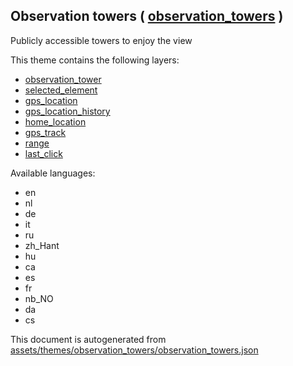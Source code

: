 [//]: # (WARNING: this file is automatically generated. Please find the sources at the bottom and edit those sources)

 Observation towers ( [observation_towers](https://mapcomplete.osm.be/observation_towers) ) 
--------------------------------------------------------------------------------------------



Publicly accessible towers to enjoy the view

This theme contains the following layers:



  - [observation_tower](../Layers/observation_tower.md)
  - [selected_element](../Layers/selected_element.md)
  - [gps_location](../Layers/gps_location.md)
  - [gps_location_history](../Layers/gps_location_history.md)
  - [home_location](../Layers/home_location.md)
  - [gps_track](../Layers/gps_track.md)
  - [range](../Layers/range.md)
  - [last_click](../Layers/last_click.md)


Available languages:



  - en
  - nl
  - de
  - it
  - ru
  - zh_Hant
  - hu
  - ca
  - es
  - fr
  - nb_NO
  - da
  - cs
 

This document is autogenerated from [assets/themes/observation_towers/observation_towers.json](https://github.com/pietervdvn/MapComplete/blob/develop/assets/themes/observation_towers/observation_towers.json)
